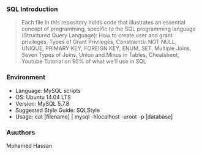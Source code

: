 ### SQL Introduction
> Each file in this repository holds code that illustrates an essential concept of programming, specific to the SQL programming language 
> (Structured Query Language): How to create user and grant privileges, Types of Grant Privileges, Constraints: NOT NULL, UNIQUE, 
> PRIMARY KEY, FOREIGN KEY, ENUM, SET, Multiple Joins, Seven Types of Joins, Union and Minus in Tables, Cheatsheet, Youtube Tutorial on 
> 95% of what we'll use in SQL

### Environment
* Language: MySQL scripts
* OS: Ubuntu 14.04 LTS
* Version: MySQL 5.7.8
* Suggested Style Guide: SQLStyle
* Usage: cat [filename] | mysql -hlocalhost -uroot -p [database]

### Auuthors
Mohamed Hassan